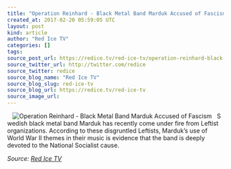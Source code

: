 ```yaml
---
title: "Operation Reinhard - Black Metal Band Marduk Accused of Fascism"
created_at: 2017-02-20 05:59:05 UTC
layout: post
kind: article
author: "Red Ice TV"
categories: []
tags: 
source_post_url: https://redice.tv/red-ice-tv/operation-reinhard-black-metal-band-marduk-accused-of-fascism
source_twitter_url: http://twitter.com/redice
source_twitter: redice
source_blog_name: "Red Ice TV"
source_blog_slug: red-ice-tv
source_blog_url: https://redice.tv/red-ice-tv
source_image_url: 
---
```

<img align="left" hspace="12" alt="Operation Reinhard - Black Metal Band Marduk Accused of Fascism" src="https://rdice.net/a/c/t/17/OR-Black-Metal-Band-Marduk-Accused-of-Fascism.9cd7b47f.jpg"> Swedish black metal band Marduk has recently come under fire from Leftist organizations. According to these disgruntled Leftists, Marduk&rsquo;s use of World War II themes in their music is evidence that the band is deeply devoted to the National Socialist cause.<div class="">
    <i>Source: <a href="https://redice.tv/red-ice-tv">Red Ice TV</a></i>
</div>
